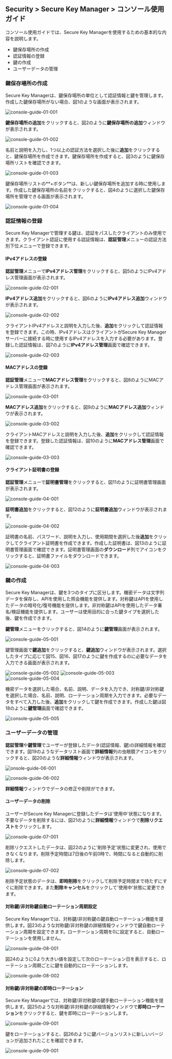 ## Security > Secure Key Manager > コンソール使用ガイド

コンソール使用ガイドでは、Secure Key Managerを使用するための基本的な内容を説明します。
* 鍵保存場所の作成
* 認証情報の登録
* 鍵の作成
* ユーザーデータの管理

### 鍵保存場所の作成
Secure Key Managerは、鍵保存場所の単位として認証情報と鍵を管理します。作成した鍵保存場所がない場合、図1のような画面が表示されます。

![console-guide-01-001](http://static.toastoven.net/prod_kms/2019-05-13/console-guide-01-001.png)

**鍵保存場所の追加**をクリックすると、図2のように**鍵保存場所の追加**ウィンドウが表示されます。

![console-guide-01-002](http://static.toastoven.net/prod_kms/2019-05-13/console-guide-01-002.png)

名前と説明を入力し、1つ以上の認証方法を選択した後に**追加**をクリックすると、鍵保存場所を作成できます。鍵保存場所を作成すると、図3のように鍵保存場所リストを確認できます。

![console-guide-01-003](http://static.toastoven.net/prod_kms/2019-05-13/console-guide-01-003.png)

鍵保存場所リストの**+ボタン**は、新しい鍵保存場所を追加する時に使用します。作成した鍵保存場所の名前をクリックすると、図4のように選択した鍵保存場所を管理できる画面が表示されます。

![console-guide-01-004](http://static.toastoven.net/prod_kms/2019-05-13/console-guide-01-004.png)

### 認証情報の登録
Secure Key Managerで管理する鍵は、認証をパスしたクライアントのみ使用できます。クライアント認証に使用する認証情報は、**認証管理**メニューの認証方法別下位メニューで登録できます。

#### IPv4アドレスの登録
**認証管理**メニューで**IPv4アドレス管理**をクリックすると、図5のようにIPv4アドレス管理画面が表示されます。

![console-guide-02-001](http://static.toastoven.net/prod_kms/2019-05-13/console-guide-02-001.png)

**IPv4アドレス追加**をクリックすると、図6のように**IPv4アドレス追加**ウィンドウが表示されます。

![console-guide-02-002](http://static.toastoven.net/prod_kms/2019-05-13/console-guide-02-002.png)

クライアントIPv4アドレスと説明を入力した後、**追加**をクリックして認証情報を登録できます。この時、IPv4アドレスはクライアントがSecure Key Managerサーバーに接続する時に使用するIPv4アドレスを入力する必要があります。登録した認証情報は、図7のように**IPv4アドレス管理**画面で確認できます。

![console-guide-02-003](http://static.toastoven.net/prod_kms/2019-05-13/console-guide-02-003.png)

#### MACアドレスの登録
**認証管理**メニューで**MACアドレス管理**をクリックすると、図8のようにMACアドレス管理画面が表示されます。

![console-guide-03-001](http://static.toastoven.net/prod_kms/2019-05-13/console-guide-03-001.png)

**MACアドレス追加**をクリックすると、図9のように**MACアドレス追加**ウィンドウが表示されます。

![console-guide-03-002](http://static.toastoven.net/prod_kms/2019-05-13/console-guide-03-002.png)

クライアントMACアドレスと説明を入力した後、**追加**をクリックして認証情報を登録できます。登録した認証情報は、図10のように**MACアドレス管理**画面で確認できます。

![console-guide-03-003](http://static.toastoven.net/prod_kms/2019-05-13/console-guide-03-003.png)

#### クライアント証明書の登録
**認証管理**メニューで**証明書管理**をクリックすると、図11のように証明書管理画面が表示されます。

![console-guide-04-001](http://static.toastoven.net/prod_kms/2019-05-13/console-guide-04-001.png)

**証明書追加**をクリックすると、図12のように**証明書追加**ウィンドウが表示されます。

![console-guide-04-002](http://static.toastoven.net/prod_kms/2019-05-13/console-guide-04-002.png)

証明書の名前、パスワード、説明を入力し、使用期間を選択した後**追加**をクリックしてクライアント証明書を作成できます。作成した証明書は、図13のように証明書管理画面で確認できます。証明書管理画面の**ダウンロード**列でアイコンをクリックすると、証明書ファイルをダウンロードできます。

![console-guide-04-003](http://static.toastoven.net/prod_kms/2019-05-13/console-guide-04-003.png)

### 鍵の作成
Secure Key Managerは、鍵を3つのタイプに区分します。機密データは文字列データを保存し、APIを使用した照会機能を提供します。対称鍵はAPIを使用したデータの暗号化/復号機能を提供します。非対称鍵はAPIを使用したデータ署名/検証機能を提供します。ユーザーは使用目的に合った鍵タイプを選択した後、鍵を作成できます。

**鍵管理**メニューをクリックすると、図14のように**鍵管理**画面が表示されます。

![console-guide-05-001](http://static.toastoven.net/prod_kms/2019-05-13/console-guide-05-001.png)

鍵管理画面で**鍵追加**をクリックすると、**鍵追加**ウィンドウが表示されます。選択したタイプに応じて図15、図16、図17のように鍵を作成するのに必要なデータを入力できる画面が表示されます。

![console-guide-05-002](http://static.toastoven.net/prod_kms/2019-05-13/console-guide-05-002.png)
![console-guide-05-003](http://static.toastoven.net/prod_kms/2019-05-13/console-guide-05-003.png)
![console-guide-05-004](http://static.toastoven.net/prod_kms/2019-05-13/console-guide-05-004.png)

機密データを選択した場合、名前、説明、データを入力でき、対称鍵/非対称鍵を選択した場合、名前、説明、ローテーション周期を入力できます。必要なデータをすべて入力した後、**追加**をクリックして鍵を作成できます。作成した鍵は図18のように**鍵管理**画面で確認できます。

![console-guide-05-005](http://static.toastoven.net/prod_kms/2019-05-13/console-guide-05-005.png)

### ユーザーデータの管理
**認証管理**や**鍵管理**でユーザーが登録したデータ(認証情報、鍵)の詳細情報を確認できます。図19のようなデータリスト画面で**詳細情報**列の虫眼鏡アイコンをクリックすると、図20のような**詳細情報**ウィンドウが表示されます。

![onsole-guide-06-001](http://static.toastoven.net/prod_kms/2019-05-13/console-guide-06-001.png)

![console-guide-06-002](http://static.toastoven.net/prod_kms/2019-05-13/console-guide-06-002.png)

**詳細情報**ウィンドウでデータの修正や削除ができます。

#### ユーザーデータの削除

ユーザーがSecure Key Managerに登録したデータは'使用中'状態になります。不要なデータを削除するには、図21のように**詳細情報**ウィンドウで**削除リクエスト**をクリックします。

![console-guide-07-001](http://static.toastoven.net/prod_kms/2019-05-13/console-guide-07-001.png)

削除リクエストしたデータは、図22のように'削除予定'状態に変更され、使用できなくなります。削除予定時間は7日後の午前0時で、時間になると自動的に削除します。

![console-guide-07-002](http://static.toastoven.net/prod_kms/2019-05-13/console-guide-07-002.png)

削除予定状態のデータは、**即時削除**をクリックして削除予定時間まで待たずにすぐに削除できます。また**削除キャンセル**をクリックして'使用中'状態に変更できます。

#### 対称鍵/非対称鍵自動ローテーション周期設定

Secure Key Managerでは、対称鍵/非対称鍵の鍵自動ローテーション機能を提供します。図23のような対称鍵/非対称鍵の詳細情報ウィンドウで鍵自動ローテーション周期を設定できます。ローテーション周期を0に設定すると、自動ローテーションを使用しません。

![console-guide-08-001](http://static.toastoven.net/prod_kms/2019-05-13/console-guide-08-001.png)

図24のように0より大きい値を設定して次のローテーション日を表示すると、ローテーション周期ごとに鍵を自動的にローテーションします。

![console-guide-08-002](http://static.toastoven.net/prod_kms/2019-05-13/console-guide-08-002.png)

#### 対称鍵/非対称鍵の即時ローテーション

Secure Key Managerでは、対称鍵/非対称鍵の鍵手動ローテーション機能を提供します。図25のような対称鍵/非対称鍵の詳細情報ウィンドウで**即時ローテーション**をクリックすると、鍵を即時にローテーションします。

![console-guide-09-001](http://static.toastoven.net/prod_kms/2019-05-13/console-guide-09-001.png)

鍵をローテーションすると、図26のように鍵バージョンリストに新しいバージョンが追加されたことを確認できます。

![console-guide-09-001](http://static.toastoven.net/prod_kms/2019-05-13/console-guide-09-001.png)
